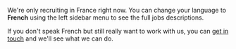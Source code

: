 We're only recruiting in France right now. You can change your language
to **French** using the left sidebar menu to see the full jobs 
descriptions.

If you don't speak French but still really want to work with us,
you can [get in touch](/help/contact) and we'll
see what we can do.